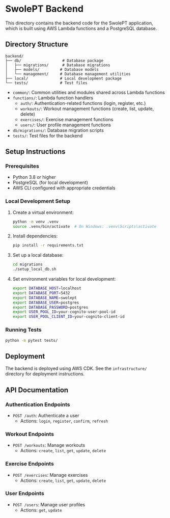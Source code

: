 # SwolePT Backend

This directory contains the backend code for the SwolePT application, which is built using AWS Lambda functions and a PostgreSQL database.

## Directory Structure

```
backend/
├── db/                  # Database package
│   ├── migrations/      # Database migrations
│   ├── models/         # Database models
│   └── management/     # Database management utilities
├── local/              # Local development package
└── tests/              # Test files
```

- `common/`: Common utilities and modules shared across Lambda functions
- `functions/`: Lambda function handlers
  - `auth/`: Authentication-related functions (login, register, etc.)
  - `workouts/`: Workout management functions (create, list, update, delete)
  - `exercises/`: Exercise management functions
  - `users/`: User profile management functions
- `db/migrations/`: Database migration scripts
- `tests/`: Test files for the backend

## Setup Instructions

### Prerequisites

- Python 3.8 or higher
- PostgreSQL (for local development)
- AWS CLI configured with appropriate credentials

### Local Development Setup

1. Create a virtual environment:
   ```bash
   python -m venv .venv
   source .venv/bin/activate  # On Windows: .venv\Scripts\activate
   ```

2. Install dependencies:
   ```bash
   pip install -r requirements.txt
   ```

3. Set up a local database:
   ```bash
   cd migrations
   ./setup_local_db.sh
   ```

4. Set environment variables for local development:
   ```bash
   export DATABASE_HOST=localhost
   export DATABASE_PORT=5432
   export DATABASE_NAME=swolept
   export DATABASE_USER=postgres
   export DATABASE_PASSWORD=postgres
   export USER_POOL_ID=your-cognito-user-pool-id
   export USER_POOL_CLIENT_ID=your-cognito-client-id
   ```

### Running Tests

```bash
python -m pytest tests/
```

## Deployment

The backend is deployed using AWS CDK. See the `infrastructure/` directory for deployment instructions.

## API Documentation

### Authentication Endpoints

- `POST /auth`: Authenticate a user
  - Actions: `login`, `register`, `confirm`, `refresh`

### Workout Endpoints

- `POST /workouts`: Manage workouts
  - Actions: `create`, `list`, `get`, `update`, `delete`

### Exercise Endpoints

- `POST /exercises`: Manage exercises
  - Actions: `create`, `list`, `get`, `update`, `delete`

### User Endpoints

- `POST /users`: Manage user profiles
  - Actions: `get`, `update` 